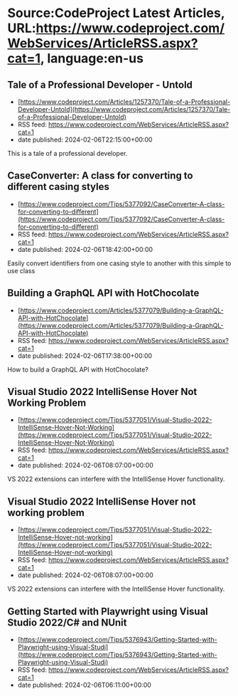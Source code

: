 # Source:CodeProject Latest Articles, URL:https://www.codeproject.com/WebServices/ArticleRSS.aspx?cat=1, language:en-us

## Tale of a Professional Developer - Untold
 - [https://www.codeproject.com/Articles/1257370/Tale-of-a-Professional-Developer-Untold](https://www.codeproject.com/Articles/1257370/Tale-of-a-Professional-Developer-Untold)
 - RSS feed: https://www.codeproject.com/WebServices/ArticleRSS.aspx?cat=1
 - date published: 2024-02-06T22:15:00+00:00

This is a tale of a professional developer.

## CaseConverter: A class for converting to different casing styles
 - [https://www.codeproject.com/Tips/5377092/CaseConverter-A-class-for-converting-to-different](https://www.codeproject.com/Tips/5377092/CaseConverter-A-class-for-converting-to-different)
 - RSS feed: https://www.codeproject.com/WebServices/ArticleRSS.aspx?cat=1
 - date published: 2024-02-06T18:42:00+00:00

Easily convert identifiers from one casing style to another with this simple to use class

## Building a GraphQL API with HotChocolate
 - [https://www.codeproject.com/Articles/5377079/Building-a-GraphQL-API-with-HotChocolate](https://www.codeproject.com/Articles/5377079/Building-a-GraphQL-API-with-HotChocolate)
 - RSS feed: https://www.codeproject.com/WebServices/ArticleRSS.aspx?cat=1
 - date published: 2024-02-06T17:38:00+00:00

How to build a GraphQL API with HotChocolate?

## Visual Studio 2022 IntelliSense Hover Not Working Problem
 - [https://www.codeproject.com/Tips/5377051/Visual-Studio-2022-IntelliSense-Hover-Not-Working](https://www.codeproject.com/Tips/5377051/Visual-Studio-2022-IntelliSense-Hover-Not-Working)
 - RSS feed: https://www.codeproject.com/WebServices/ArticleRSS.aspx?cat=1
 - date published: 2024-02-06T08:07:00+00:00

VS 2022 extensions can interfere with the IntelliSense Hover functionality.

## Visual Studio 2022 IntelliSense Hover not working problem
 - [https://www.codeproject.com/Tips/5377051/Visual-Studio-2022-IntelliSense-Hover-not-working](https://www.codeproject.com/Tips/5377051/Visual-Studio-2022-IntelliSense-Hover-not-working)
 - RSS feed: https://www.codeproject.com/WebServices/ArticleRSS.aspx?cat=1
 - date published: 2024-02-06T08:07:00+00:00

VS 2022 extensions can interfere with the IntelliSense Hover functionality.

## Getting Started with Playwright using Visual Studio 2022/C# and NUnit
 - [https://www.codeproject.com/Tips/5376943/Getting-Started-with-Playwright-using-Visual-Studi](https://www.codeproject.com/Tips/5376943/Getting-Started-with-Playwright-using-Visual-Studi)
 - RSS feed: https://www.codeproject.com/WebServices/ArticleRSS.aspx?cat=1
 - date published: 2024-02-06T06:11:00+00:00



